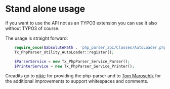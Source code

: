 Stand alone usage
=================

If you want to use the API not as an TYPO3 extension you can use it also without TYPO3 of course.

The usage is straight forward:

```php
	require_once($absolutePath . 'php_parser_api/Classes/AutoLoader.php');
	Tx_PhpParser_Utility_AutoLoader::register();

	$ParserService = new Tx_PhpParser_Service_Parser();
	$PrinterService = new Tx_PhpParser_Service_Printer();
```

Creadits go to [nikic][1] for providing the php-parser and to [Tom Maroschik][2] for the additional improvements to support whitespaces and comments.

 [1]: https://github.com/nikic
 [2]: https://github.com/tmaroschik